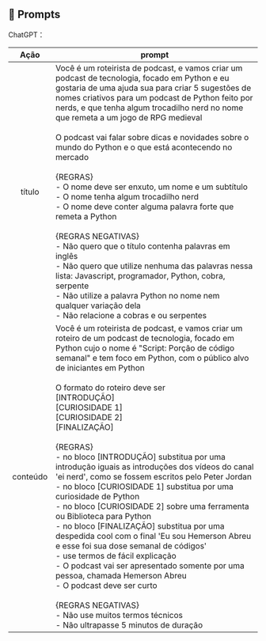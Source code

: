 ## 🧠 Prompts


ChatGPT：

|   Ação   | prompt                                                                                                                                                                                                                                                                         |
| :------: | ------------------------------------------------------------------------------------------------------------------------------------------------------------------------------------------------------------------------------------------------------------------------------ |
|  título  | Você é um roteirista de podcast, e vamos criar um podcast de tecnologia, focado em Python e eu gostaria de uma ajuda sua para criar 5 sugestões de nomes criativos para um podcast de Python feito por nerds, e que tenha algum trocadilho nerd no nome que remeta a um jogo de RPG medieval<br/><br/>O podcast vai falar sobre dicas e novidades sobre o mundo do Python e o que está acontecendo no mercado<br/><br/> {REGRAS}<br/>- O nome deve ser enxuto, um nome e um subtítulo<br/>- O nome tenha algum trocadilho nerd<br/>- O nome deve conter alguma palavra forte que remeta a Python<br/><br/> {REGRAS NEGATIVAS}<br/>- Não quero que o título contenha palavras em inglês<br/>- Não quero que utilize nenhuma das palavras nessa lista: Javascript, programador, Python, cobra, serpente<br/>- Não utilize a palavra Python no nome nem qualquer variação dela<br/>- Não relacione a cobras e ou serpentes                                                       |
| conteúdo | Você é um roteirista de podcast, e vamos criar um roteiro de um podcast de tecnologia, focado em Python cujo o nome é "Script: Porção de código semanal" e tem foco em Python, com o público alvo de iniciantes em Python<br/><br/>O formato do roteiro deve ser<br/>[INTRODUÇÃO]<br/>[CURIOSIDADE 1]<br/>[CURIOSIDADE 2]<br/>[FINALIZAÇÃO]<br/><br/>{REGRAS}<br/>- no bloco [INTRODUÇÃO] substitua por uma introdução iguais as introduções dos vídeos do canal 'ei nerd', como se fossem escritos pelo Peter Jordan<br/>- no bloco [CURIOSIDADE 1] substitua por uma curiosidade de Python<br/>- no bloco [CURIOSIDADE 2] sobre uma ferramenta ou Biblioteca para Python<br/>- no bloco [FINALIZAÇÃO] substitua por uma despedida cool com o final 'Eu sou Hemerson Abreu e esse foi sua dose semanal de códigos'<br/>- use termos de fácil explicação<br/>- O podcast vai ser apresentado somente por uma pessoa, chamada Hemerson Abreu<br/>- O podcast deve ser curto<br/><br/>{REGRAS NEGATIVAS}<br/>- Não use muitos termos técnicos<br/>- Não ultrapasse 5 minutos de duração |

